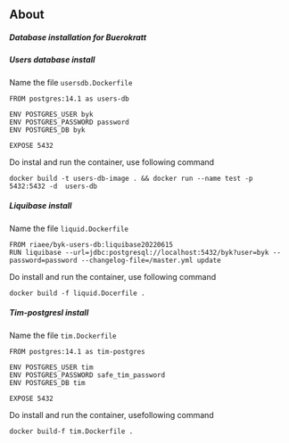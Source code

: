 ## About
##### Database installation for Buerokratt

##### Users database install

Name the file `usersdb.Dockerfile`
```
FROM postgres:14.1 as users-db

ENV POSTGRES_USER byk
ENV POSTGRES_PASSWORD password
ENV POSTGRES_DB byk

EXPOSE 5432
```
Do instal and run the container, use following command
```
docker build -t users-db-image . && docker run --name test -p 5432:5432 -d  users-db
```


##### Liquibase install

Name the file `liquid.Dockerfile`
```
FROM riaee/byk-users-db:liquibase20220615
RUN liquibase --url=jdbc:postgresql://localhost:5432/byk?user=byk --password=password --changelog-file=/master.yml update

```

Do install and run the container, use following command
```
docker build -f liquid.Docerfile .
```

##### Tim-postgresl install

Name the file `tim.Dockerfile`

```
FROM postgres:14.1 as tim-postgres

ENV POSTGRES_USER tim
ENV POSTGRES_PASSWORD safe_tim_password
ENV POSTGRES_DB tim

EXPOSE 5432
```

Do install and run the container, usefollowing command

```
docker build-f tim.Dockerfile .
```



